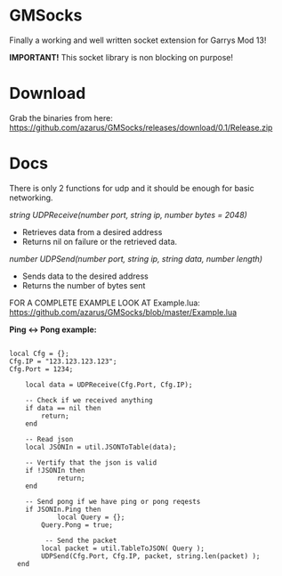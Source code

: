 # GMSocks
Finally a working and well written socket extension for Garrys Mod 13!

**IMPORTANT!** This socket library is non blocking on purpose!

# Download
Grab the binaries from here:
https://github.com/azarus/GMSocks/releases/download/0.1/Release.zip

# Docs

There is only 2 functions for udp and it should be enough for basic networking.

*string UDPReceive(number port, string ip, number bytes = 2048)*
- Retrieves data from a desired address
- Returns nil on failure or the retrieved data.
 
 
*number UDPSend(number port, string ip, string data, number length)*
- Sends data to the desired address
- Returns the number of bytes sent

FOR A COMPLETE EXAMPLE LOOK AT Example.lua:
https://github.com/azarus/GMSocks/blob/master/Example.lua

**Ping <-> Pong example:**
```

local Cfg = {};
Cfg.IP = "123.123.123.123";
Cfg.Port = 1234;

	local data = UDPReceive(Cfg.Port, Cfg.IP);
	
	-- Check if we received anything
	if data == nil then
		return;
	end
	
	-- Read json
	local JSONIn = util.JSONToTable(data);
	
	-- Vertify that the json is valid
	if !JSONIn then
			return;
	end
	
	-- Send pong if we have ping or pong reqests
	if JSONIn.Ping then
			local Query = {};
	   	Query.Pong = true;

		 -- Send the packet
		local packet = util.TableToJSON( Query );
		UDPSend(Cfg.Port, Cfg.IP, packet, string.len(packet) );
  end
```

	
